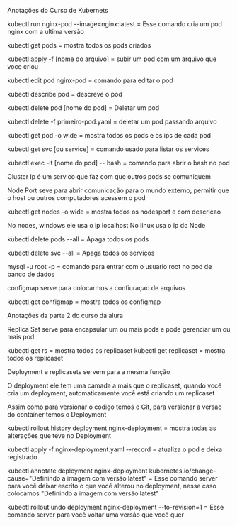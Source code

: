 Anotações do Curso de Kubernets


kubectl run nginx-pod --image=nginx:latest = Esse comando cria um pod nginx com a ultima versão 

kubectl get pods =  mostra todos os pods criados

kubectl apply -f [nome do arquivo] = subir um pod com um arquivo que voce criou 

kubectl edit pod nginx-pod = comando para editar o pod 

kubectl describe pod = descreve o pod 

kubectl delete pod [nome do pod] = Deletar um pod

kubectl delete -f primeiro-pod.yaml = deletar um pod passando arquivo

kubectl get pod -o wide = mostra todos os pods e os ips de cada pod

kubectl get svc [ou service] = comando usado para listar os services

kubectl exec -it [nome do pod] -- bash = comando para abrir o bash no pod 

Cluster Ip é um servico que faz com que outros pods se comuniquem 


Node Port seve para abrir comunicação para o mundo externo, permitir que o host ou outros computadores acessem o pod

kubectl get nodes -o wide = mostra todos os nodesport e com descricao

No nodes, windows ele usa o ip localhost
No linux usa o ip do Node

kubectl delete pods --all = Apaga todos os pods

kubectl delete svc --all = Apaga todos os serviços

mysql -u root -p = comando para entrar com o usuario root no pod de banco de dados

configmap serve para colocarmos a confiuraçao de arquivos

kubectl get configmap = mostra todos os configmap




Anotações da parte 2 do curso da alura



Replica Set serve para encapsular um ou mais pods e pode gerenciar um ou mais pod

kubectl get rs = mostra todos os replicaset
kubectl get replicaset = mostra todos os replicaset

Deployment e replicasets servem para a mesma função

O deployment ele tem uma camada a mais que o replicaset, quando você cria um deployment, automaticamente você está criando um replicaset

Assim como para versionar o codigo temos o Git, para versionar a versao do container temos o Deployment

kubectl rollout history deployment nginx-deployment = mostra todas as alterações que teve no Deployment

kubectl apply -f nginx-deployment.yaml --record = atualiza o pod e deixa registrado 

kubectl annotate deployment nginx-deployment kubernetes.io/change-cause="Definindo  a imagem com versão latest" = Esse comando server para você deixar escrito o que você alterou no deployment, nesse caso colocamos "Definindo a imagem com versão latest"

kubectl rollout undo deployment nginx-deployment --to-revision=1  = Esse comando server para você voltar uma versâo que você quer 

